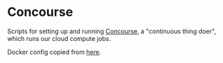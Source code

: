 # Concourse

Scripts for setting up and running [Concourse](https://concourse-ci.org/), a "continuous thing doer", which runs our cloud compute jobs.

Docker config copied from [here](https://github.com/concourse/concourse-docker).
